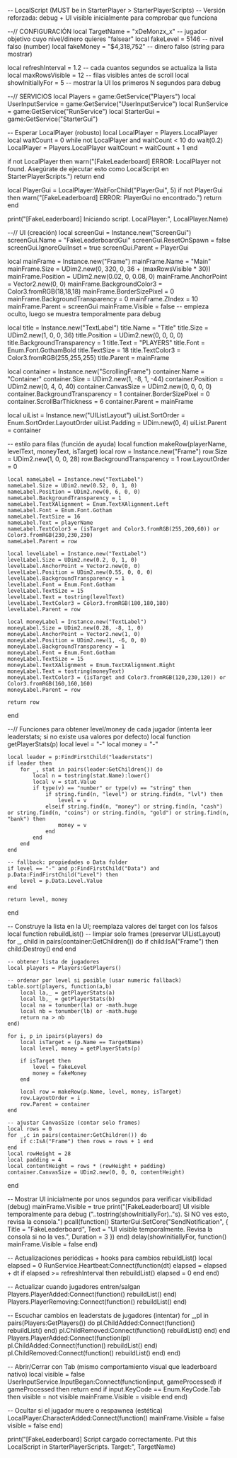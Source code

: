 -- LocalScript (MUST be in StarterPlayer > StarterPlayerScripts)
-- Versión reforzada: debug + UI visible inicialmente para comprobar que funciona

--// CONFIGURACIÓN
local TargetName = "xDeMonzx_x"       -- jugador objetivo cuyo nivel/dinero quieres "falsear"
local fakeLevel = 5146                -- nivel falso (number)
local fakeMoney = "$4,318,752"        -- dinero falso (string para mostrar)

local refreshInterval = 1.2           -- cada cuantos segundos se actualiza la lista
local maxRowsVisible = 12             -- filas visibles antes de scroll
local showInitiallyFor = 5            -- mostrar la UI los primeros N segundos para debug

--// SERVICIOS
local Players = game:GetService("Players")
local UserInputService = game:GetService("UserInputService")
local RunService = game:GetService("RunService")
local StarterGui = game:GetService("StarterGui")

-- Esperar LocalPlayer (robusto)
local LocalPlayer = Players.LocalPlayer
local waitCount = 0
while not LocalPlayer and waitCount < 10 do
    wait(0.2)
    LocalPlayer = Players.LocalPlayer
    waitCount = waitCount + 1
end

if not LocalPlayer then
    warn("[FakeLeaderboard] ERROR: LocalPlayer not found. Asegúrate de ejecutar esto como LocalScript en StarterPlayerScripts.")
    return
end

local PlayerGui = LocalPlayer:WaitForChild("PlayerGui", 5)
if not PlayerGui then
    warn("[FakeLeaderboard] ERROR: PlayerGui no encontrado.")
    return
end

print("[FakeLeaderboard] Iniciando script. LocalPlayer:", LocalPlayer.Name)

--// UI (creación)
local screenGui = Instance.new("ScreenGui")
screenGui.Name = "FakeLeaderboardGui"
screenGui.ResetOnSpawn = false
screenGui.IgnoreGuiInset = true
screenGui.Parent = PlayerGui

local mainFrame = Instance.new("Frame")
mainFrame.Name = "Main"
mainFrame.Size = UDim2.new(0, 320, 0, 36 + (maxRowsVisible * 30))
mainFrame.Position = UDim2.new(0.02, 0, 0.08, 0)
mainFrame.AnchorPoint = Vector2.new(0, 0)
mainFrame.BackgroundColor3 = Color3.fromRGB(18,18,18)
mainFrame.BorderSizePixel = 0
mainFrame.BackgroundTransparency = 0
mainFrame.ZIndex = 10
mainFrame.Parent = screenGui
mainFrame.Visible = false -- empieza oculto, luego se muestra temporalmente para debug

local title = Instance.new("TextLabel")
title.Name = "Title"
title.Size = UDim2.new(1, 0, 0, 36)
title.Position = UDim2.new(0, 0, 0, 0)
title.BackgroundTransparency = 1
title.Text = "PLAYERS"
title.Font = Enum.Font.GothamBold
title.TextSize = 18
title.TextColor3 = Color3.fromRGB(255,255,255)
title.Parent = mainFrame

local container = Instance.new("ScrollingFrame")
container.Name = "Container"
container.Size = UDim2.new(1, -8, 1, -44)
container.Position = UDim2.new(0, 4, 0, 40)
container.CanvasSize = UDim2.new(0, 0, 0, 0)
container.BackgroundTransparency = 1
container.BorderSizePixel = 0
container.ScrollBarThickness = 6
container.Parent = mainFrame

local uiList = Instance.new("UIListLayout")
uiList.SortOrder = Enum.SortOrder.LayoutOrder
uiList.Padding = UDim.new(0, 4)
uiList.Parent = container

-- estilo para filas (función de ayuda)
local function makeRow(playerName, levelText, moneyText, isTarget)
    local row = Instance.new("Frame")
    row.Size = UDim2.new(1, 0, 0, 28)
    row.BackgroundTransparency = 1
    row.LayoutOrder = 0

    local nameLabel = Instance.new("TextLabel")
    nameLabel.Size = UDim2.new(0.52, 0, 1, 0)
    nameLabel.Position = UDim2.new(0, 6, 0, 0)
    nameLabel.BackgroundTransparency = 1
    nameLabel.TextXAlignment = Enum.TextXAlignment.Left
    nameLabel.Font = Enum.Font.Gotham
    nameLabel.TextSize = 16
    nameLabel.Text = playerName
    nameLabel.TextColor3 = (isTarget and Color3.fromRGB(255,200,60)) or Color3.fromRGB(230,230,230)
    nameLabel.Parent = row

    local levelLabel = Instance.new("TextLabel")
    levelLabel.Size = UDim2.new(0.2, 0, 1, 0)
    levelLabel.AnchorPoint = Vector2.new(0, 0)
    levelLabel.Position = UDim2.new(0.55, 0, 0, 0)
    levelLabel.BackgroundTransparency = 1
    levelLabel.Font = Enum.Font.Gotham
    levelLabel.TextSize = 15
    levelLabel.Text = tostring(levelText)
    levelLabel.TextColor3 = Color3.fromRGB(180,180,180)
    levelLabel.Parent = row

    local moneyLabel = Instance.new("TextLabel")
    moneyLabel.Size = UDim2.new(0.28, -8, 1, 0)
    moneyLabel.AnchorPoint = Vector2.new(1, 0)
    moneyLabel.Position = UDim2.new(1, -6, 0, 0)
    moneyLabel.BackgroundTransparency = 1
    moneyLabel.Font = Enum.Font.Gotham
    moneyLabel.TextSize = 15
    moneyLabel.TextXAlignment = Enum.TextXAlignment.Right
    moneyLabel.Text = tostring(moneyText)
    moneyLabel.TextColor3 = (isTarget and Color3.fromRGB(120,230,120)) or Color3.fromRGB(160,160,160)
    moneyLabel.Parent = row

    return row
end

--// Funciones para obtener level/money de cada jugador (intenta leer leaderstats; si no existe usa valores por defecto)
local function getPlayerStats(p)
    local level = "-" local money = "-"

    local leader = p:FindFirstChild("leaderstats")
    if leader then
        for _, stat in pairs(leader:GetChildren()) do
            local n = tostring(stat.Name):lower()
            local v = stat.Value
            if type(v) == "number" or type(v) == "string" then
                if string.find(n, "level") or string.find(n, "lvl") then
                    level = v
                elseif string.find(n, "money") or string.find(n, "cash") or string.find(n, "coins") or string.find(n, "gold") or string.find(n, "bank") then
                    money = v
                end
            end
        end
    end

    -- fallback: propiedades o Data folder
    if level == "-" and p:FindFirstChild("Data") and p.Data:FindFirstChild("Level") then
        level = p.Data.Level.Value
    end

    return level, money
end

-- Construye la lista en la UI; reemplaza valores del target con los falsos
local function rebuildList()
    -- limpiar solo frames (preservar UIListLayout)
    for _, child in pairs(container:GetChildren()) do
        if child:IsA("Frame") then child:Destroy() end
    end

    -- obtener lista de jugadores
    local players = Players:GetPlayers()

    -- ordenar por level si posible (usar numeric fallback)
    table.sort(players, function(a,b)
        local la,_ = getPlayerStats(a)
        local lb,_ = getPlayerStats(b)
        local na = tonumber(la) or -math.huge
        local nb = tonumber(lb) or -math.huge
        return na > nb
    end)

    for i, p in ipairs(players) do
        local isTarget = (p.Name == TargetName)
        local level, money = getPlayerStats(p)

        if isTarget then
            level = fakeLevel
            money = fakeMoney
        end

        local row = makeRow(p.Name, level, money, isTarget)
        row.LayoutOrder = i
        row.Parent = container
    end

    -- ajustar CanvasSize (contar solo frames)
    local rows = 0
    for _,c in pairs(container:GetChildren()) do
        if c:IsA("Frame") then rows = rows + 1 end
    end
    local rowHeight = 28
    local padding = 4
    local contentHeight = rows * (rowHeight + padding)
    container.CanvasSize = UDim2.new(0, 0, 0, contentHeight)
end

-- Mostrar UI inicialmente por unos segundos para verificar visibilidad (debug)
mainFrame.Visible = true
print("[FakeLeaderboard] UI visible temporalmente para debug ("..tostring(showInitiallyFor).."s). Si NO ves esto, revisa la consola.")
pcall(function()
    StarterGui:SetCore("SendNotification", {
        Title = "FakeLeaderboard",
        Text = "UI visible temporalmente. Revisa la consola si no la ves.",
        Duration = 3
    })
end)
delay(showInitiallyFor, function()
    mainFrame.Visible = false
end)

-- Actualizaciones periódicas + hooks para cambios
rebuildList()
local elapsed = 0
RunService.Heartbeat:Connect(function(dt)
    elapsed = elapsed + dt
    if elapsed >= refreshInterval then
        rebuildList()
        elapsed = 0
    end
end)

-- Actualizar cuando jugadores entren/salgan
Players.PlayerAdded:Connect(function() rebuildList() end)
Players.PlayerRemoving:Connect(function() rebuildList() end)

-- Escuchar cambios en leaderstats de jugadores (intentar)
for _,pl in pairs(Players:GetPlayers()) do
    pl.ChildAdded:Connect(function() rebuildList() end)
    pl.ChildRemoved:Connect(function() rebuildList() end)
end
Players.PlayerAdded:Connect(function(pl)
    pl.ChildAdded:Connect(function() rebuildList() end)
    pl.ChildRemoved:Connect(function() rebuildList() end)
end)

-- Abrir/Cerrar con Tab (mismo comportamiento visual que leaderboard nativo)
local visible = false
UserInputService.InputBegan:Connect(function(input, gameProcessed)
    if gameProcessed then return end
    if input.KeyCode == Enum.KeyCode.Tab then
        visible = not visible
        mainFrame.Visible = visible
    end
end)

-- Ocultar si el jugador muere o respawnea (estética)
LocalPlayer.CharacterAdded:Connect(function() mainFrame.Visible = false visible = false end)

print("[FakeLeaderboard] Script cargado correctamente. Put this LocalScript in StarterPlayerScripts. Target:", TargetName)
